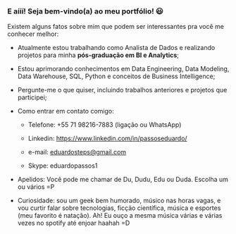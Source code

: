 ### E aííí! Seja bem-vindo(a) ao meu portfólio! 😃
Existem alguns fatos sobre mim que podem ser interessantes pra você me conhecer melhor:

- Atualmente estou trabalhando como Analista de Dados e realizando projetos para minha **pós-graduação em BI e Analytics**;

- Estou aprimorando conhecimentos em Data Engineering, Data Modeling, Data Warehouse, SQL, Python e conceitos de Business Intelligence;

- Pergunte-me o que quiser, incluindo trabalhos anteriores e projetos que participei;

- Como entrar em contato comigo:

  * Telefone: +55 71 98216-7883 (ligação ou WhatsApp)
  
  * Linkedin: https://www.linkedin.com/in/passoseduardo/
  
  * e-mail: eduardosteps@gmail.com
  
  * Skype: eduardopassos1
    
- Apelidos: Você pode me chamar de Du, Dudu, Edu ou Duda. Escolha um ou vários =P

- Curiosidade: sou um geek bem humorado, músico nas horas vagas, e vou curtir falar sobre tecnologias, ficção científica, música e esportes (meu favorito é natação). Ah! Eu ouço a mesma música várias e várias vezes no spotify até enjoar haahah =D
